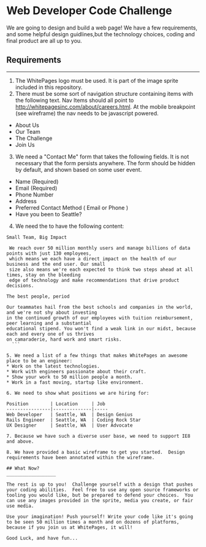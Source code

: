 # Web Developer Code Challenge

We are going to design and build a web page!  We have a few requirements, and some helpful design guidlines,but the technology choices, coding and final product are all up to you.

## Requirements
__________________

1. The WhitePages logo must be used.  It is part of the image sprite included in this repository.
2. There must be some sort of navigation structure containing items with the following text. Nav Items should all point to http://whitepagesinc.com/about/careers.html. At the mobile breakpoint (see wireframe) the nav needs to be javascript powered.
  * About Us
  * Our Team
  * The Challenge
  * Join Us

3. We need a "Contact Me" form that takes the following fields.  It is not necessary that the form persists anywhere.  The form should be hidden by default, and shown based on some user event.
  * Name (Required)
  * Email (Required)
  * Phone Number
  * Address
  * Preferred Contact Method ( Email or Phone )
  * Have you been to Seattle?

4. We need the to have the following content:

  ```
  Small Team, Big Impact

   We reach over 50 million monthly users and manage billions of data points with just 130 employees,
   which means we each have a direct impact on the health of our business and the end user. Our small
   size also means we're each expected to think two steps ahead at all times, stay on the bleeding
   edge of technology and make recommendations that drive product decisions.

  The best people, period

  Our teammates hail from the best schools and companies in the world, and we're not shy about investing
  in the continued growth of our employees with tuition reimbursement, peer learning and a substantial
  educational stipend. You won't find a weak link in our midst, because each and every one of us thrives
  on camaraderie, hard work and smart risks.
    ```

5. We need a list of a few things that makes WhitePages an awesome place to be an engineer:
  * Work on the latest technologies.
  * Work with engineers passionate about their craft.
  * Show your work to 50 million people a month.
  * Work in a fast moving, startup like environment.

6. We need to show what positions we are hiring for:

  Position        | Location     | Job
  ----------------|--------------|-----
  Web Developer   | Seattle, WA  | Design Genius
  Rails Engineer  | Seattle, WA  | Coding Rock Star
  UX Designer     | Seattle, WA  | User Advocate

7. Because we have such a diverse user base, we need to support IE8 and above.

8. We have provided a basic wireframe to get you started.  Design requirements have been annotated within the wireframe.

## What Now?
__________________

The rest is up to you!  Challenge yourself with a design that pushes your coding abilities.  Feel free to use any open source frameworks or tooling you would like, but be prepared to defend your choices.  You can use any images provided in the sprite, media you create, or fair use media.

Use your imagination! Push yourself! Write your code like it's going to be seen 50 million times a month and on dozens of platforms, because if you join us at WhitePages, it will!

Good Luck, and have fun...


